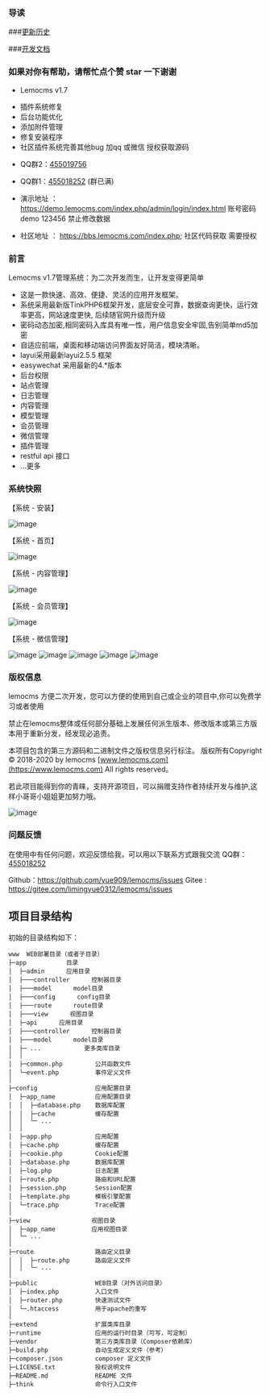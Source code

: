### 导读

###[更新历史](docs/start-log.md) 

###[开发文档](docs/developer.md)

### 如果对你有帮助，请帮忙点个赞 star 一下谢谢

+ Lemocms v1.7
 - 插件系统修复
 - 后台功能优化
 - 添加附件管理
 - 修复安装程序
 - 社区插件系统完善其他bug 加qq 或微信 授权获取源码 

+ QQ群2：[455019756](https://jq.qq.com/?_wv=1027&k=52oRd8O) 
+ QQ群1：[455018252](https://jq.qq.com/?_wv=1027&k=5RWLxx7) (群已满)

+ 演示地址 ： https://demo.lemocms.com/index.php/admin/login/index.html  账号密码 demo 123456 禁止修改数据
 
+ 社区地址 ： https://bbs.lemocms.com/index.php;  社区代码获取 需要授权 


### 前言
Lemocms v1.7管理系统：为二次开发而生，让开发变得更简单

 + 这是一款快速、高效、便捷、灵活的应用开发框架。
 + 系统采用最新版TinkPHP6框架开发，底层安全可靠，数据查询更快，运行效率更高，网站速度更快, 后续随官网升级而升级
 + 密码动态加密,相同密码入库具有唯一性，用户信息安全牢固,告别简单md5加密
 + 自适应前端，桌面和移动端访问界面友好简洁，模块清晰。 
 + layui采用最新layui2.5.5 框架
 + easywechat 采用最新的4.*版本
 + 后台权限
 + 站点管理
 + 日志管理
 + 内容管理
 + 模型管理
 + 会员管理
 + 微信管理
 + 插件管理
 + restful api 接口
 + ...更多



### 系统快照
【系统 - 安装】

![image](docs/images/install.jpg)

【系统 - 首页】

![image](docs/images/index.png)

【系统 - 内容管理】

![image](docs/images/content.png)

【系统 - 会员管理】

![image](docs/images/user.png)


【系统 - 微信管理】

![image](docs/images/wechat1.png)
![image](docs/images/wechat2.png)
![image](docs/images/wechat3.png)
![image](docs/images/wechat4.png)
![image](docs/images/wechat5.png)



### 版权信息

lemocms 方便二次开发，您可以方便的使用到自己或企业的项目中,你可以免费学习或者使用

禁止在lemocms整体或任何部分基础上发展任何派生版本、修改版本或第三方版本用于重新分发，经发现必追责。


本项目包含的第三方源码和二进制文件之版权信息另行标注。
版权所有Copyright © 2018-2020 by lemocms [www.lemocms.com](https://www.lemocms.com) All rights reserved。


若此项目能得到你的青睐，支持开源项目，可以捐赠支持作者持续开发与维护,这样小哥哥小姐姐更加努力哦。

![image](docs/images/pay.png)


### 问题反馈
在使用中有任何问题，欢迎反馈给我，可以用以下联系方式跟我交流
QQ群：[455018252](https://jq.qq.com/?_wv=1027&k=5RWLxx7)

Github：https://github.com/yue909/lemocms/issues
Gitee : https://gitee.com/limingyue0312/lemocms/issues


## 项目目录结构

初始的目录结构如下：

~~~
www  WEB部署目录（或者子目录）
├─app           目录
│  ├─admin      应用目录
│  ├───controller      控制器目录
│  ├───model      model目录
│  ├───config      config目录
│  ├───route      route目录
│  ├───view      视图目录
│  ├─api      应用目录
│  ├───controller      控制器目录
│  ├───model      model目录
│  ├─ ...            更多类库目录
│  │
│  ├─common.php         公共函数文件
│  └─event.php          事件定义文件
│
├─config                应用配置目录
│  ├─app_name           应用配置目录
│  │  ├─database.php    数据库配置
│  │  ├─cache           缓存配置
│  │  └─ ...            
│  │
│  ├─app.php            应用配置
│  ├─cache.php          缓存配置
│  ├─cookie.php         Cookie配置
│  ├─database.php       数据库配置
│  ├─log.php            日志配置
│  ├─route.php          路由和URL配置
│  ├─session.php        Session配置
│  ├─template.php       模板引擎配置
│  └─trace.php          Trace配置
│
├─view                 视图目录
│  ├─app_name          应用视图目录
│  └─ ...   
│
├─route                 路由定义目录
│  │  ├─route.php       路由定义文件
│  │  └─ ...   
│
├─public                WEB目录（对外访问目录）
│  ├─index.php          入口文件
│  ├─router.php         快速测试文件
│  └─.htaccess          用于apache的重写
│
├─extend                扩展类库目录
├─runtime               应用的运行时目录（可写，可定制）
├─vendor                第三方类库目录（Composer依赖库）
├─build.php             自动生成定义文件（参考）
├─composer.json         composer 定义文件
├─LICENSE.txt           授权说明文件
├─README.md             README 文件
├─think                 命令行入口文件




